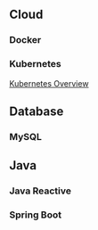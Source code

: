 
## Cloud

### Docker

### Kubernetes
[Kubernetes Overview](./Kubernetes/KubernetesOverview.md)

## Database

### MySQL

## Java

### Java Reactive

### Spring Boot

